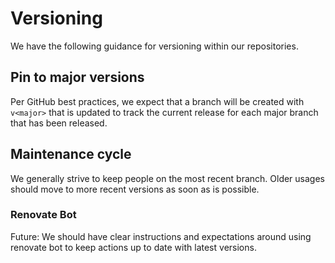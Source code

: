 # Versioning

We have the following guidance for versioning within our repositories.

## Pin to major versions

Per GitHub best practices, we expect that a branch will be created with `v<major>` that is updated to track the current
release for each major branch that has been released.

## Maintenance cycle

We generally strive to keep people on the most recent branch. Older usages should move to more recent versions as soon
as is possible.

### Renovate Bot

Future: We should have clear instructions and expectations around using renovate bot to keep actions up to date with
latest versions.

